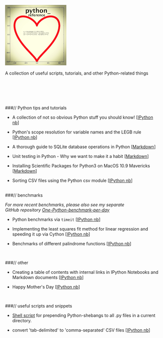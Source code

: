 

![logo](./Images/logo.png)


A collection of useful scripts, tutorials, and other Python-related things

<br>


<br>
<br>
<br>



###// Python tips and tutorials

- A collection of not so obvious Python stuff you should know! [[IPython nb](http://nbviewer.ipython.org/github/rasbt/python_reference/blob/master/not_so_obvious_python_stuff.ipynb?create=1)]

- Python's scope resolution for variable names and the LEGB rule [[IPython nb](http://nbviewer.ipython.org/github/rasbt/python_reference/blob/master/tutorials/scope_resolution_legb_rule.ipynb?create=1)]



- A thorough guide to SQLite database operations in Python [[Markdown](./sqlite3_howto/README.md)]  

- Unit testing in Python - Why we want to make it a habit [[Markdown](./tutorials/unit_testing.md)]  

- Installing Scientific Packages for Python3 on MacOS 10.9 Mavericks [[Markdown](./tutorials/installing_scientific_packages.md)]



- Sorting CSV files using the Python csv module [[IPython nb](http://nbviewer.ipython.org/github/rasbt/python_reference/blob/master/tutorials/sorting_csvs.ipynb)]


<br>
###// benchmarks

*For more recent benchmarks, please also see my separate   
GitHub repository [One-Python-benchmark-per-day](https://github.com/rasbt/One-Python-benchmark-per-day)*

- Python benchmarks via `timeit` [[IPython nb](http://nbviewer.ipython.org/github/rasbt/python_reference/blob/master/benchmarks/timeit_tests.ipynb?create=1)]  

- Implementing the least squares fit method for linear regression and speeding it up via Cython [[IPython nb](http://nbviewer.ipython.org/github/rasbt/python_reference/blob/master/benchmarks/cython_least_squares.ipynb?create=1)]   

- Benchmarks of different palindrome functions [[IPython nb](http://nbviewer.ipython.org/github/rasbt/python_reference/blob/master/benchmarks/palindrome_timeit.ipynb?create=1)]    


<br>


###// other

- Creating a table of contents with internal links in IPython Notebooks and Markdown documents [[IPython nb](http://nbviewer.ipython.org/github/rasbt/python_reference/blob/master/tutorials/table_of_contents_ipython.ipynb)]   

- Happy Mother's Day [[IPython nb](http://nbviewer.ipython.org/github/rasbt/python_reference/blob/master/funstuff/happy_mothers_day.ipynb?create=1)]

<br>

###// useful scripts and snippets

- [Shell script](./useful_scripts/prepend_python_shebang.sh) for prepending Python-shebangs to all .py files in a current directory.

- convert 'tab-delimited' to 'comma-separated' CSV files [[IPython nb](http://nbviewer.ipython.org/github/rasbt/python_reference/blob/master/useful_scripts/fix_tab_csv.ipynb?create=1)]
